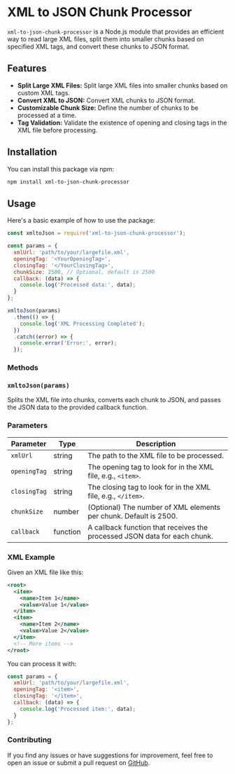 # XML to JSON Chunk Processor

`xml-to-json-chunk-processor` is a Node.js module that provides an efficient way to read large XML files, split them into smaller chunks based on specified XML tags, and convert these chunks to JSON format.

## Features

- **Split Large XML Files:** Split large XML files into smaller chunks based on custom XML tags.
- **Convert XML to JSON:** Convert XML chunks to JSON format.
- **Customizable Chunk Size:** Define the number of chunks to be processed at a time.
- **Tag Validation:** Validate the existence of opening and closing tags in the XML file before processing.

## Installation

You can install this package via npm:

```bash
npm install xml-to-json-chunk-processor
```

## Usage

Here's a basic example of how to use the package:

```javascript
const xmltoJson = require('xml-to-json-chunk-processor');

const params = {
  xmlUrl: 'path/to/your/largefile.xml',
  openingTag: '<YourOpeningTag>',
  closingTag: '</YourClosingTag>',
  chunkSize: 2500, // Optional, default is 2500
  callback: (data) => {
    console.log('Processed data:', data);
  }
};

xmltoJson(params)
  .then(() => {
    console.log('XML Processing Completed');
  })
  .catch((error) => {
    console.error('Error:', error);
  });
```

### Methods

### `xmltoJson(params)`

Splits the XML file into chunks, converts each chunk to JSON, and passes the JSON data to the provided callback function.

### Parameters

| Parameter        | Type     |Description                                                                                   |
|------------------|----------|-----------------------------------------------------------------------------------------------|
| `xmlUrl`         | string   | The path to the XML file to be processed.                                            |
| `openingTag`     | string   | The opening tag to look for in the XML file, e.g., `<item>`.  |
| `closingTag`     | string   | The closing tag to look for in the XML file, e.g., `</item>`. |
| `chunkSize`      | number   | (Optional) The number of XML elements per chunk. Default is 2500.                               |
| `callback`      | function   | A callback function that receives the processed JSON data for each chunk.                               |

### XML Example

Given an XML file like this:

```xml
<root>
  <item>
    <name>Item 1</name>
    <value>Value 1</value>
  </item>
  <item>
    <name>Item 2</name>
    <value>Value 2</value>
  </item>
  <!-- More items -->
</root>
```

You can process it with:

```javascript
const params = {
  xmlUrl: 'path/to/your/largefile.xml',
  openingTag: '<item>',
  closingTag: '</item>',
  callback: (data) => {
    console.log('Processed item:', data);
  }
};
```

### Contributing

If you find any issues or have suggestions for improvement, feel free to open an issue or submit a pull request on [GitHub](https://github.com/mernjs/create-mern-app/issues).